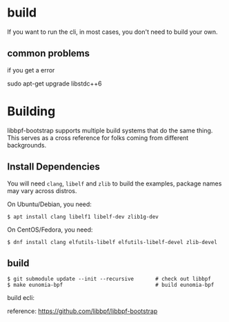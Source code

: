 # build

If you want to run the cli, in most cases, you don't need to build your own.

## common problems

if you get a error

sudo apt-get upgrade libstdc++6


# Building

libbpf-bootstrap supports multiple build systems that do the same thing.
This serves as a cross reference for folks coming from different backgrounds.

## Install Dependencies

You will need `clang`, `libelf` and `zlib` to build the examples, package names may vary across distros.

On Ubuntu/Debian, you need:
```shell
$ apt install clang libelf1 libelf-dev zlib1g-dev
```

On CentOS/Fedora, you need:
```shell
$ dnf install clang elfutils-libelf elfutils-libelf-devel zlib-devel
```

## build

```shell
$ git submodule update --init --recursive       # check out libbpf
$ make eunomia-bpf                              # build eunomia-bpf
```

build ecli:


reference: https://github.com/libbpf/libbpf-bootstrap
